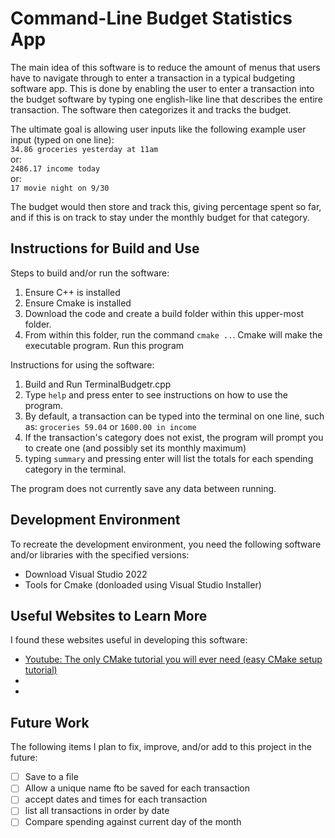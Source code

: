 # Command-Line Budget Statistics App
The main idea of this software is to reduce the amount of menus that users have to navigate through to enter a transaction in a typical budgeting software app. 
This is done by enabling the user to enter a transaction into the budget software by typing one english-like line that describes the entire transaction.
The software then categorizes it and tracks the budget.

The ultimate goal is allowing user inputs like the following example user input (typed on one line):  
```34.86 groceries yesterday at 11am```  
or:  
```2486.17 income today```  
or:  
```17 movie night on 9/30```

The budget would then store and track this, giving percentage spent so far, and if this is on track to stay under the monthly budget for that category.


## Instructions for Build and Use

Steps to build and/or run the software:

1. Ensure C++ is installed
2. Ensure Cmake is installed
3. Download the code and create a build folder within this upper-most folder.
4. From within this folder, run the command ```cmake ..```. Cmake will make the executable program. Run this program

Instructions for using the software:

1. Build and Run TerminalBudgetr.cpp
2. Type ```help``` and press enter to see instructions on how to use the program.
3. By default, a transaction can be typed into the terminal on one line, such as: ```groceries 59.04``` or ```1600.00 in income```
4. If the transaction's category does not exist, the program will prompt you to create one (and possibly set its monthly maximum)
5. typing ```summary``` and pressing enter will list the totals for each spending category in the terminal.

The program does not currently save any data between running. 

## Development Environment 

To recreate the development environment, you need the following software and/or libraries with the specified versions:

* Download Visual Studio 2022
* Tools for Cmake (donloaded using Visual Studio Installer)

## Useful Websites to Learn More

I found these websites useful in developing this software:

* [Youtube: The only CMake tutorial you will ever need (easy CMake setup tutorial)](https://www.youtube.com/watch?v=A735Y4kMIPM)
*
*

## Future Work

The following items I plan to fix, improve, and/or add to this project in the future:

* [ ] Save to a file 
* [ ] Allow a unique name fto be saved for each transaction
* [ ] accept dates and times for each transaction
* [ ] list all transactions in order by date
* [ ] Compare spending against current day of the month